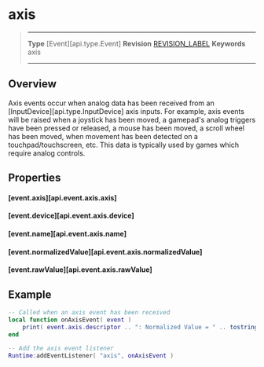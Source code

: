 
# axis

> --------------------- ------------------------------------------------------------------------------------------
> __Type__              [Event][api.type.Event]
> __Revision__          [REVISION_LABEL](REVISION_URL)
> __Keywords__          axis
> --------------------- ------------------------------------------------------------------------------------------

## Overview

Axis events occur when analog data has been received from an [InputDevice][api.type.InputDevice] axis inputs. For example, axis events will be raised when a joystick has been moved, a gamepad's analog triggers have been pressed or released, a mouse has been moved, a scroll wheel has been moved, when movement has been detected on a touchpad/touchscreen, etc. This data is typically used by games which require analog controls.


## Properties

#### [event.axis][api.event.axis.axis]

#### [event.device][api.event.axis.device]

#### [event.name][api.event.axis.name]

#### [event.normalizedValue][api.event.axis.normalizedValue]

#### [event.rawValue][api.event.axis.rawValue]


## Example

``````lua
-- Called when an axis event has been received
local function onAxisEvent( event )
	print( event.axis.descriptor .. ": Normalized Value = " .. tostring(event.normalizedValue) )
end

-- Add the axis event listener
Runtime:addEventListener( "axis", onAxisEvent )
``````
